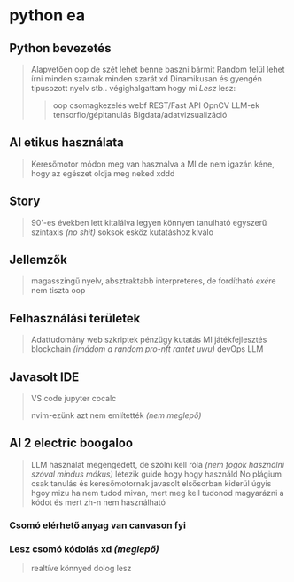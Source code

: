 # python ea

## Python bevezetés

> Alapvetően oop de szét lehet benne baszni bármit
> Random felül lehet írni minden szarnak minden szarát xd
> Dinamikusan és gyengén típusozott nyelv
> stb.. végighalgattam hogy mi *Lesz*
> lesz:
>
> > oop
> > csomagkezelés
> > webf
> > REST/Fast API
> > OpnCV
> > LLM-ek
> > tensorflo/gépitanulás
> > Bigdata/adatvizsualizáció

## AI etikus használata

> Keresőmotor módon meg van használva a MI de nem igazán kéne,
> hogy az egészet oldja meg neked xddd

## Story

> 90'-es években lett kitalálva
> legyen könnyen tanulható
> egyszerű szintaxis *(no shit)*
> soksok esköz
> kutatáshoz kiválo

## Jellemzők

> magasszingű nyelv, absztraktabb
> interpreteres, de fordítható *exé*re
> nem tiszta oop

## Felhasználási területek

> Adattudomány
> web
> szkriptek
> pénzügy
> kutatás
> MI
> játékfejlesztés
> blockchain *(imádom a random pro-nft rantet uwu)*
> devOps
> LLM

## Javasolt IDE

> VS code
> jupyter
> cocalc
>
> nvim-ezünk azt nem említették *(nem meglepő)*

## AI 2 electric boogaloo

> LLM használat megengedett, de szólni kell róla
> *(nem fogok használni szóval mindus mókus)*
> létezik guide hogy hogy használd
> No plágium
> csak tanulás és keresőmotornak javasolt elsősorban
> kiderül úgyis hgoy mizu ha nem tudod mivan, mert meg kell
> tudonod magyarázni a kódot és mert zh-n nem használható

### Csomó elérhető anyag van canvason fyi

### Lesz csomó kódolás xd *(meglepő)*

> realtíve könnyed dolog lesz
